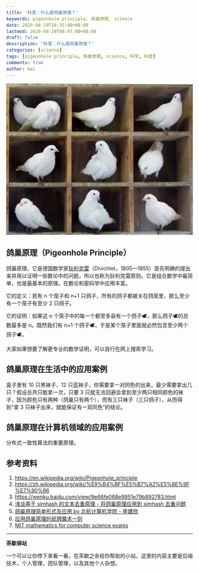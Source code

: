 ```yaml
---
title: '科普：什么是鸽巢原理？'
keywords: pigeonhole principle, 鸽巢原理, science
date: 2020-08-19T18:35:00+08:00
lastmod: 2020-08-20T08:47:00+08:00
draft: false
description: '科普：什么是鸽巢原理？'
categories: [science]
tags: [pigeonhole principle, 鸽巢原理, science, 科学, 科普]
comments: true
author: mai
---
```


![](https://raw.githubusercontent.com/yangwenmai/maiyang.me/master/blog/too_many_pigeons.jpg)

## 鸽巢原理（Pigeonhole Principle）

鸽巢原理，它是德国数学家[狄利克雷](https://zh.wikipedia.org/wiki/%E7%B4%84%E7%BF%B0%C2%B7%E5%BD%BC%E5%BE%97%C2%B7%E7%8B%84%E5%88%A9%E5%85%8B%E9%9B%B7)（Divichlet，1805—1855）首先明确的提出来并用以证明一些数论中的问题，所以也称为狄利克雷原则。它是组合数学中最简单，也是最基本的原理。在数论和密码学中应用丰富。

它的定义：若有 n 个笼子和 n+1 只鸽子，所有的鸽子都被关在鸽笼里，那么至少有一个笼子有至少 2 只鸽子。

它的证明：如果这 n 个笼子中的每一个都至多装有一个鸽子🕊，那么鸽子🕊的总数最多是 n。既然我们有 n+1 个鸽子🕊，于是某个笼子里面就必然包含至少两个鸽子🕊。

大家如果想要了解更专业的数学证明，可以自行在网上搜索学习。

## 鸽巢原理在生活中的应用案例

盒子里有 10 只黑袜子、12 只蓝袜子，你需要拿一对同色的出来，最少需要拿出几只？假设总共只能拿一次，只要 3 只就无法回避会拿到至少两只相同颜色的袜子，因为颜色只有两种（鸽巢只有两个），而有三只袜子（三只鸽子），从而得到“拿 3 只袜子出来，就能保证有一双同色”的结论。

## 鸽巢原理在计算机领域的应用案例

分布式一致性算法的重要原理。

## 参考资料

1. https://en.wikipedia.org/wiki/Pigeonhole_principle
2. https://zh.wikipedia.org/wiki/%E9%B4%BF%E5%B7%A2%E5%8E%9F%E7%90%86
3. https://wenku.baidu.com/view/9e66fe068e9951e79b892783.html
4. [浅谈基于 simhash 的文本去重原理 - 将鸽巢原理应用到 simhash 去重问题](https://mp.weixin.qq.com/s/CM4jB2ExWXR4PbyyhYMZ_w)
5. [鸽巢原理简单形式及应用 by 北航计算机学院 - 李建欣](http://act.buaa.edu.cn/lijx/course/combinatorics/ppt/Combinatorics2015.Chapter3.1.pdf)
6. [应用鸽巢原理的纸牌魔术一则](https://youtu.be/_OBiiYhGb0c)
7. [MIT mathematics for computer science exams](https://ocw.mit.edu/courses/electrical-engineering-and-computer-science/6-042j-mathematics-for-computer-science-spring-2015/counting/tp10-1/the-pigeonhole-principle/)

----

**茶歇驿站**

一个可以让你停下来看一看，在茶歇之余给你帮助的小站，这里的内容主要是后端技术，个人管理，团队管理，以及其他个人杂想。

